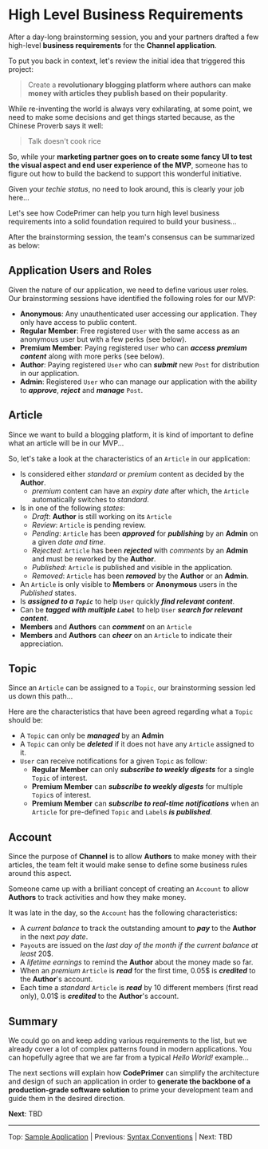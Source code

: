 # High Level Business Requirements
After a day-long brainstorming session, you and your partners drafted a few high-level **business requirements** for the **Channel application**.

To put you back in context, let's review the initial idea that triggered this project: 
> Create a **revolutionary blogging platform where authors can make money with articles they publish based on their popularity**. 

While re-inventing the world is always very exhilarating, at some point, we need to make some decisions and get things started because, as the Chinese Proverb says it well:
> Talk doesn't cook rice
 
So, while your **marketing partner goes on to create some fancy UI to test the visual aspect and end user experience of the MVP**, someone has to figure out how to build the backend to support this wonderful initiative.

Given your *techie status*, no need to look around, this is clearly your job here...

Let's see how CodePrimer can help you turn high level business requirements into a solid foundation required to build your business...

After the brainstorming session, the team's consensus can be summarized as below:
 
## Application Users and Roles   
Given the nature of our application, we need to define various user roles. Our brainstorming sessions have identified the following roles for our MVP:

 - **Anonymous**: Any unauthenticated user accessing our application. They only have access to public content.
 - **Regular Member**: Free registered `User` with the same access as an anonymous user but with a few perks (see below).
 - **Premium Member**: Paying registered `User` who can _**access premium content**_ along with more perks (see below).
 - **Author**: Paying registered `User` who can _**submit**_ new `Post` for distribution in our application.
 - **Admin**: Registered `User` who can manage our application with the ability to _**approve**_, _**reject**_ and _**manage**_ `Post`.

## Article
Since we want to build a blogging platform, it is kind of important to define what an article will be in our MVP...

So, let's take a look at the characteristics of an `Article` in our application:
 - Is considered either *standard* or *premium* content as decided by the **Author**.
   - *premium* content can have an *expiry date* after which, the `Article` automatically switches to *standard*.
 - Is in one of the following *states*:
   - *Draft*: **Author** is still working on its `Article`  
   - *Review*: `Article` is pending review.
   - *Pending*: `Article` has been _**approved**_ for _**publishing**_ by an **Admin** on a given *date and time*.
   - *Rejected*: `Article` has been _**rejected**_ with *comments* by an **Admin** and must be reworked by the **Author**. 
   - *Published*: `Article` is published and visible in the application.
   - *Removed*: `Article` has been _**removed**_ by the **Author** or an **Admin**.
 - An `Article` is only visible to **Members** or **Anonymous** users in the *Published* states. 
 - Is _**assigned to a `Topic`**_ to help `User` quickly _**find relevant content**_.
 - Can be _**tagged with multiple `Label`**_ to help `User` _**search for relevant content**_.
 - **Members** and **Authors** can _**comment**_ on an `Article`
 - **Members** and **Authors** can _**cheer**_ on an `Article` to indicate their appreciation.
 
## Topic
Since an `Article` can be assigned to a `Topic`, our brainstorming session led us down this path...

Here are the characteristics that have been agreed regarding what a `Topic` should be:
 - A `Topic` can only be _**managed**_ by an **Admin**
 - A `Topic` can only be _**deleted**_ if it does not have any `Article` assigned to it.
 - `User` can receive notifications for a given `Topic` as follow:
   - **Regular Member** can only _**subscribe to weekly digests**_ for a single `Topic` of interest.
   - **Premium Member** can _**subscribe to weekly digests**_ for multiple `Topic`s of interest.
   - **Premium Member** can _**subscribe to real-time notifications**_ when an `Article` for pre-defined `Topic` and `Label`s _**is published**_.
   
## Account
Since the purpose of **Channel** is to allow **Authors** to make money with their articles, the team felt it would make sense to define some business rules around this aspect.

Someone came up with a brilliant concept of creating an `Account` to allow **Authors** to track activities and how they make money.

It was late in the day, so the `Account` has the following characteristics:
 - A *current balance* to track the outstanding amount to _**pay**_ to the **Author** in the next *pay date*.
 - `Payout`s are issued on the *last day of the month if the current balance at least* 20$.
 - A *lifetime earnings* to remind the **Author** about the money made so far.
 - When an *premium* `Article` is _**read**_ for the first time, 0.05$ is _**credited**_ to the **Author**'s account.
 - Each time a *standard* `Article` is _**read**_ by 10 different members (first read only), 0.01$ is _**credited**_ to the **Author**'s account.
 
 
 ## Summary
 We could go on and keep adding various requirements to the list, but we already cover a lot of complex patterns found in modern applications. 
 You can hopefully agree that we are far from a typical *Hello World!* example...
 
 The next sections will explain how **CodePrimer** can simplify the architecture and design of such an application in order to **generate the backbone of a production-grade software solution** to prime your development team and guide them in the desired direction.
 
 **Next**: TBD
 
 ---
 Top: [Sample Application](Index.md) | Previous: [Syntax Conventions](Syntax.md) | Next: TBD

